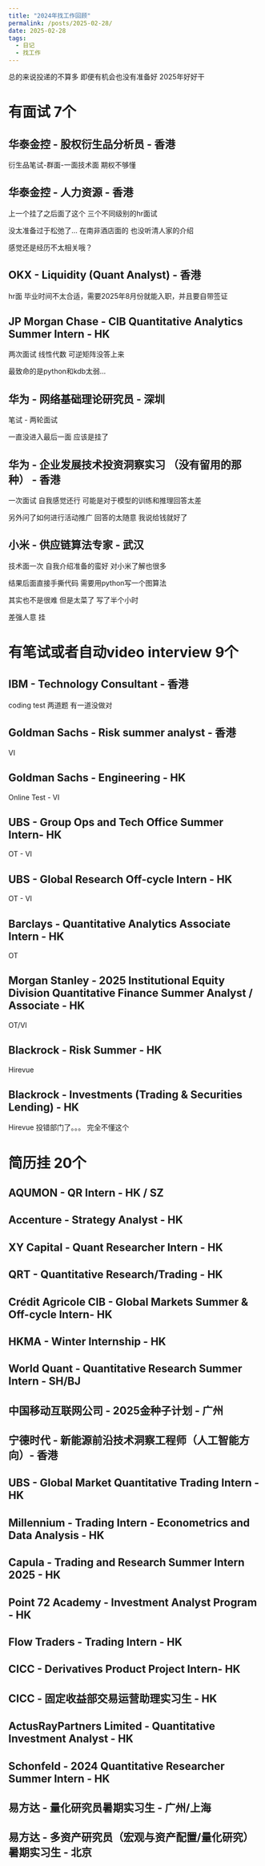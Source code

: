 ```yaml
---
title: "2024年找工作回顾"
permalink: /posts/2025-02-28/
date: 2025-02-28
tags:
  - 日记
  - 找工作
---
```

总的来说投递的不算多 
即便有机会也没有准备好
2025年好好干

# 有面试 7个

## 华泰金控 - 股权衍生品分析员 - 香港
衍生品笔试-群面-一面技术面 期权不够懂

## 华泰金控 - 人力资源 - 香港
上一个挂了之后面了这个 三个不同级别的hr面试 

没太准备过于松弛了... 在南非酒店面的 也没听清人家的介绍

感觉还是经历不太相关哦？

## OKX - Liquidity (Quant Analyst) - 香港
hr面 毕业时间不太合适，需要2025年8月份就能入职，并且要自带签证

## JP Morgan Chase - CIB Quantitative Analytics Summer Intern - HK
两次面试 线性代数 可逆矩阵没答上来

最致命的是python和kdb太弱... 

## 华为 - 网络基础理论研究员 - 深圳
笔试 - 两轮面试 

一直没进入最后一面 应该是挂了

## 华为 - 企业发展技术投资洞察实习 （没有留用的那种） - 香港
一次面试 自我感觉还行 可能是对于模型的训练和推理回答太差 

另外问了如何进行活动推广 回答的太随意 我说给钱就好了

## 小米 - 供应链算法专家 - 武汉
技术面一次 自我介绍准备的蛮好 对小米了解也很多 

结果后面直接手撕代码 需要用python写一个图算法

其实也不是很难 但是太菜了 写了半个小时

差强人意 挂


# 有笔试或者自动video interview  9个

## IBM - Technology Consultant - 香港
coding test 两道题 有一道没做对

## Goldman Sachs - Risk summer analyst - 香港
VI 

## Goldman Sachs - Engineering - HK 
Online Test - VI 

## UBS - Group Ops and Tech Office Summer Intern- HK
OT - VI

## UBS - Global Research Off-cycle Intern - HK
OT - VI 

## Barclays - Quantitative Analytics Associate Intern - HK
OT 

## Morgan Stanley - 2025 Institutional Equity Division Quantitative Finance Summer Analyst / Associate - HK
OT/VI

## Blackrock - Risk Summer - HK
Hirevue

## Blackrock - Investments (Trading & Securities Lending) - HK
Hirevue 投错部门了。。。 完全不懂这个


# 简历挂 20个

## AQUMON - QR Intern - HK / SZ
## Accenture - Strategy Analyst - HK
## XY Capital - Quant Researcher Intern - HK
## QRT - Quantitative Research/Trading - HK
## Crédit Agricole CIB - Global Markets Summer & Off-cycle Intern- HK 
## HKMA - Winter Internship - HK
## World Quant - Quantitative Research Summer Intern - SH/BJ
## 中国移动互联网公司 - 2025金种子计划 - 广州
## 宁德时代 - 新能源前沿技术洞察工程师（人工智能方向）- 香港
## UBS - Global Market Quantitative Trading Intern - HK
## Millennium - Trading Intern - Econometrics and Data Analysis - HK
## Capula - Trading and Research Summer Intern 2025 - HK
## Point 72 Academy - Investment Analyst Program - HK
## Flow Traders - Trading Intern - HK
## CICC - Derivatives Product Project Intern- HK
## CICC - 固定收益部交易运营助理实习生 - HK
## ActusRayPartners Limited - Quantitative Investment Analyst - HK
## Schonfeld - 2024 Quantitative Researcher Summer Intern - HK
## 易方达 - 量化研究员暑期实习生 - 广州/上海
## 易方达 - 多资产研究员（宏观与资产配置/量化研究）暑期实习生 - 北京



